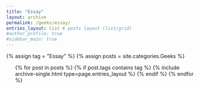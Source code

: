 ```yaml
---
title: "Essay"
layout: archive
permalink: /geeks/essay/
entries_layout: list # posts layout (list/grid)
#author_profile: true
#sidebar_main: true
---
```

{% assign tag = "Essay" %} <!--tag name-->
{% assign posts = site.categories.Geeks %}
  <ul> 
  {% for post in posts %}
    {% if post.tags contains tag %}
      {% include archive-single.html type=page.entries_layout %}
    {% endif %}
  {% endfor %}
  </ul>